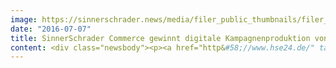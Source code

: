 ```yaml
---
image: https://sinnerschrader.news/media/filer_public_thumbnails/filer_public/6e/97/6e9747df-78ea-441e-bdb5-fcc713b084ab/hse24_studio_judith_williams_commerceplus_teaser_de_720.jpg__480x288_q85_crop_subsampling-2_upscale.jpg
date: "2016-07-07"
title: SinnerSchrader Commerce gewinnt digitale Kampagnenproduktion von HSE24
content: <div class="newsbody"><p><a href="http&#58;//www.hse24.de/" target="_blank">hse24.de</a></p><p dir="ltr" id="docs-internal-guid-eccd8c30-c480-2435-3324-5cf181ec49e5">Hamburg/ München. SinnerSchrader Commerce sicherte sich in einem Pitch gegen drei Mitbewerber das digitale Maintenance- und Servicegeschäft des Omnichannel-Versandhändlers HSE24. Überzeugt hat die norddeutsche Agentur für Digitale Commerce mit einem passgenauen Content-Konzept und innovativen Designideen. Zudem kann SinnerSchrader Commerce auf langjährige Erfahrung im Maintenance-Geschäft für einen großen deutschen Reseller zurückgreifen.</p><p dir="ltr">SinnerSchrader Commerce realisiert mit einem zehnköpfigen Kernteam an den Standorten Hamburg und Prag monatlich rund 45 Digital-Kampagnen für alle HSE24 Themenbereiche. Dies umfasst die komplette Produktionskette von der Kampagnen-Konzeption über die Contentproduktion und –adaption bis hin zur Texterstellung und Qualitätssicherung. Zudem übernimmt die Agentur die kontinuierliche Strategieberatung und Weiterentwicklung des Shop Managements. Ziel der Zusammenarbeit ist es, die HSE24 Kunden kanalübergreifend zu informieren und zu inspirieren.</p><p dir="ltr"><strong>Michael Riegger, Abteilungsleiter Digital Creative bei HSE24&#58;</strong></p><p class="quote" dir="ltr"><em>“Als moderne Lifestyle-Marke setzen wir auf anspruchsvollen Content innerhalb einer ästhetischen Produktinszenierung, um unsere Kunden nachhaltig zu begeistern und eine intensive Bindung zu ihnen sicherzustellen. Das hat SinnerSchrader Commerce sehr gut verstanden und setzt dies mit jeder Kampagne immer wieder aufs Neue um."</em></p><p dir="ltr">HSE24 ist eine der führenden Adressen für modernes und multimediales Homeshopping. Der innovative Omnichannel-Versandhändler informiert mit seinen Sender-Marken HSE24, HSE24 Extra, HSE24 Trend und seinem Online-Shop über neueste Trends. Dabei vernetzt er konsequent die interaktiven Plattformen TV, Online und Mobile und bietet umfangreiche Anwendungen für Smartphone, SmartTV und Tablet. Rund um die Uhr präsentiert die Lifestyle-Marke HSE24 ihren Kunden ein emotionales Einkaufserlebnis. Das inspirierende Angebot umfasst jährlich mehr als 20.000 Produkte aus den Bereichen Mode, Schmuck, Kosmetik, Wohnen &amp; Ambiente.</p><h1 dir="ltr"></h1><h1 dir="ltr">Downloads</h1><p dir="ltr"><a href="https://commerce-plus.com/media/filer_public/32/e9/32e9d8f6-5fef-4dd7-a17d-c09a92e73e60/hse24_studio_judith_williams_1.jpg" target="_blank">HSE24 - Photo Studio Judith Williams </a></p><p dir="ltr"><a href="https://commerce-plus.com/media/filer_public/78/fd/78fdab0e-1e84-4300-a252-60feb739e8e1/hse24_digitalkampagne_1.jpg" target="_blank">HSE24 - Screenshot Digital Campaign1 - Easy Living</a></p><p dir="ltr"><a href="https://commerce-plus.com/media/filer_public/92/3e/923ec8bc-a370-4585-93cd-8b4430a3170e/hse24_digitalkampagne_2.jpg" target="_blank">HSE24 - Screenshot Digital Campaign2 - cosmetics</a></p><p dir="ltr"><a href="https://commerce-plus.com/media/filer_public/73/4c/734c0743-2d52-4cf8-8d49-221eda9493a0/hse24_digitalkampagne_3.jpg" target="_blank">HSE24 - Screenshot Digital Campaign3 - Fashion</a></p><p dir="ltr"><a href="https://commerce-plus.com/media/filer_public/d9/6d/d96d910e-9bbe-4305-af21-1dabbf0a64e5/hse24_digitalkampagne_4.jpg" target="_blank">HSE24 - Screenshot Digital Campaign4 - Jewel</a></p><p dir="ltr"><a href="https://commerce-plus.com/media/filer_public/64/5e/645efcbb-a38e-482b-ab1c-6b2e17a0b2c1/hse24_digitalkampagne_5.jpg" target="_blank">HSE24 - Screenshot Digital Campaign5 - Get the look</a></p><p><a class="news-backlink" href="/de/"><svg class="svg-ico svg-ico--arrow-left"><use xlink&#58;href="#arrow-down"></use></svg>Zurück zur Presse Übersicht</a></p></div>
---
```

